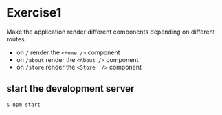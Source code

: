 # Exercise1

Make the application render different components depending on different routes.

- on `/` render the `<Home />` component
- on `/about` render the `<About />` component
- on `/store` render the `<Store  />` component

## start the development server

`$ npm start`
